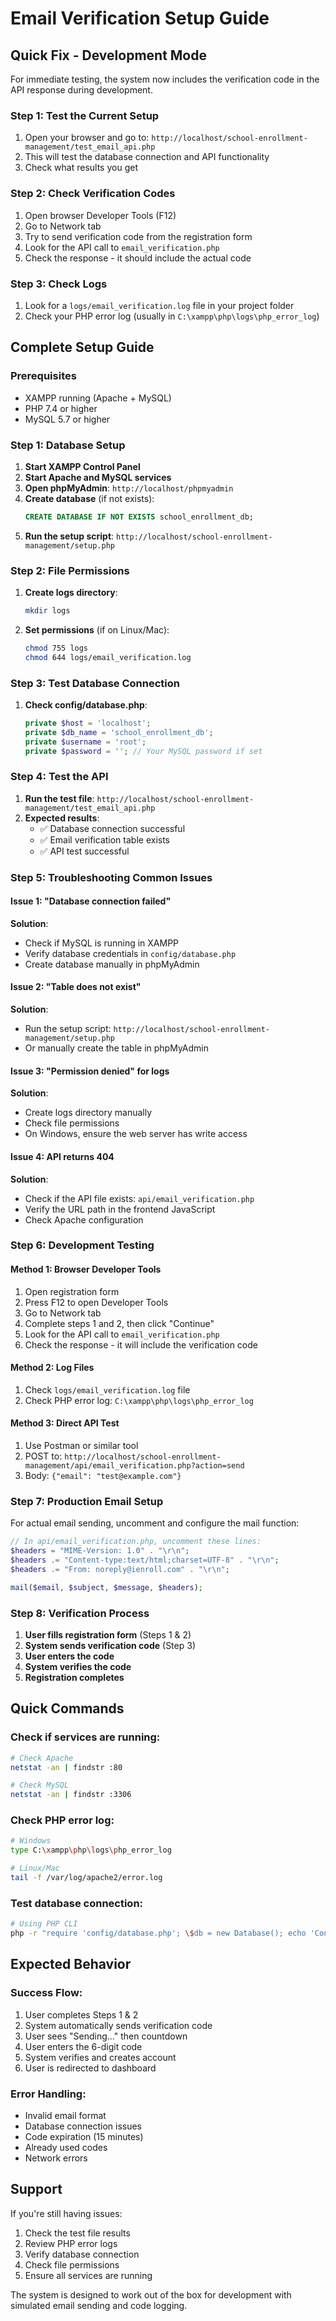 # Email Verification Setup Guide

## Quick Fix - Development Mode

For immediate testing, the system now includes the verification code in the API response during development.

### Step 1: Test the Current Setup
1. Open your browser and go to: `http://localhost/school-enrollment-management/test_email_api.php`
2. This will test the database connection and API functionality
3. Check what results you get

### Step 2: Check Verification Codes
1. Open browser Developer Tools (F12)
2. Go to Network tab
3. Try to send verification code from the registration form
4. Look for the API call to `email_verification.php`
5. Check the response - it should include the actual code

### Step 3: Check Logs
1. Look for a `logs/email_verification.log` file in your project folder
2. Check your PHP error log (usually in `C:\xampp\php\logs\php_error_log`)

## Complete Setup Guide

### Prerequisites
- XAMPP running (Apache + MySQL)
- PHP 7.4 or higher
- MySQL 5.7 or higher

### Step 1: Database Setup
1. **Start XAMPP Control Panel**
2. **Start Apache and MySQL services**
3. **Open phpMyAdmin**: `http://localhost/phpmyadmin`
4. **Create database** (if not exists):
   ```sql
   CREATE DATABASE IF NOT EXISTS school_enrollment_db;
   ```
5. **Run the setup script**: `http://localhost/school-enrollment-management/setup.php`

### Step 2: File Permissions
1. **Create logs directory**:
   ```bash
   mkdir logs
   ```
2. **Set permissions** (if on Linux/Mac):
   ```bash
   chmod 755 logs
   chmod 644 logs/email_verification.log
   ```

### Step 3: Test Database Connection
1. **Check config/database.php**:
   ```php
   private $host = 'localhost';
   private $db_name = 'school_enrollment_db';
   private $username = 'root';
   private $password = ''; // Your MySQL password if set
   ```

### Step 4: Test the API
1. **Run the test file**: `http://localhost/school-enrollment-management/test_email_api.php`
2. **Expected results**:
   - ✅ Database connection successful
   - ✅ Email verification table exists
   - ✅ API test successful

### Step 5: Troubleshooting Common Issues

#### Issue 1: "Database connection failed"
**Solution**:
- Check if MySQL is running in XAMPP
- Verify database credentials in `config/database.php`
- Create database manually in phpMyAdmin

#### Issue 2: "Table does not exist"
**Solution**:
- Run the setup script: `http://localhost/school-enrollment-management/setup.php`
- Or manually create the table in phpMyAdmin

#### Issue 3: "Permission denied" for logs
**Solution**:
- Create logs directory manually
- Check file permissions
- On Windows, ensure the web server has write access

#### Issue 4: API returns 404
**Solution**:
- Check if the API file exists: `api/email_verification.php`
- Verify the URL path in the frontend JavaScript
- Check Apache configuration

### Step 6: Development Testing

#### Method 1: Browser Developer Tools
1. Open registration form
2. Press F12 to open Developer Tools
3. Go to Network tab
4. Complete steps 1 and 2, then click "Continue"
5. Look for the API call to `email_verification.php`
6. Check the response - it will include the verification code

#### Method 2: Log Files
1. Check `logs/email_verification.log` file
2. Check PHP error log: `C:\xampp\php\logs\php_error_log`

#### Method 3: Direct API Test
1. Use Postman or similar tool
2. POST to: `http://localhost/school-enrollment-management/api/email_verification.php?action=send`
3. Body: `{"email": "test@example.com"}`

### Step 7: Production Email Setup

For actual email sending, uncomment and configure the mail function:

```php
// In api/email_verification.php, uncomment these lines:
$headers = "MIME-Version: 1.0" . "\r\n";
$headers .= "Content-type:text/html;charset=UTF-8" . "\r\n";
$headers .= "From: noreply@ienroll.com" . "\r\n";

mail($email, $subject, $message, $headers);
```

### Step 8: Verification Process

1. **User fills registration form** (Steps 1 & 2)
2. **System sends verification code** (Step 3)
3. **User enters the code**
4. **System verifies the code**
5. **Registration completes**

## Quick Commands

### Check if services are running:
```bash
# Check Apache
netstat -an | findstr :80

# Check MySQL
netstat -an | findstr :3306
```

### Check PHP error log:
```bash
# Windows
type C:\xampp\php\logs\php_error_log

# Linux/Mac
tail -f /var/log/apache2/error.log
```

### Test database connection:
```bash
# Using PHP CLI
php -r "require 'config/database.php'; \$db = new Database(); echo 'Connected: ' . (\$db->getConnection() ? 'Yes' : 'No');"
```

## Expected Behavior

### Success Flow:
1. User completes Steps 1 & 2
2. System automatically sends verification code
3. User sees "Sending..." then countdown
4. User enters the 6-digit code
5. System verifies and creates account
6. User is redirected to dashboard

### Error Handling:
- Invalid email format
- Database connection issues
- Code expiration (15 minutes)
- Already used codes
- Network errors

## Support

If you're still having issues:
1. Check the test file results
2. Review PHP error logs
3. Verify database connection
4. Check file permissions
5. Ensure all services are running

The system is designed to work out of the box for development with simulated email sending and code logging.
